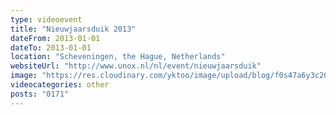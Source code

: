 ```yaml
---
type: videoevent
title: "Nieuwjaarsduik 2013"
dateFrom: 2013-01-01
dateTo: 2013-01-01
location: "Scheveningen, the Hague, Netherlands"
websiteUrl: "http://www.unox.nl/nl/event/nieuwjaarsduik‎"
image: "https://res.cloudinary.com/yktoo/image/upload/blog/f0s47a6y3c200523.jpg"
videocategories: other
posts: "0171"
---
```

